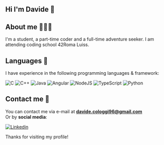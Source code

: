 ## Hi I'm <b>Davide</b> 👋

## About me 🙋🏼‍♂️

I'm a student, a part-time coder and a full-time adventure seeker. I am attending coding school 42Roma Luiss.

## Languages 👾

I have experience in the following programming languages & framework:

![C](https://img.shields.io/badge/c-%2300599C.svg?style=for-the-badge&logo=c&logoColor=white)
![C++](https://img.shields.io/badge/c++-%2300599C.svg?style=for-the-badge&logo=c%2B%2B&logoColor=white)
![Java](https://img.shields.io/badge/java-%23ED8B00.svg?style=for-the-badge&logo=openjdk&logoColor=white)
![Angular](https://img.shields.io/badge/angular-%23DD0031.svg?style=for-the-badge&logo=angular&logoColor=white)
![NodeJS](https://img.shields.io/badge/node.js-6DA55F?style=for-the-badge&logo=node.js&logoColor=white)
![TypeScript](https://img.shields.io/badge/typescript-%23007ACC.svg?style=for-the-badge&logo=typescript&logoColor=white)
![Python](https://img.shields.io/badge/python-3670A0?style=for-the-badge&logo=python&logoColor=ffdd54)

## Contact me 📩

You can contact me via e-mail at **davide.cologgi96@gmail.com**      
Or by **social media**:

[![Linkedin](https://img.shields.io/badge/-@davidecologgi-0072b1?style=flat-square&logo=linkedin&logoColor=white&link=https://www.linkedin.com/in/davide-cologgi/)](https://www.linkedin.com/in/davide-cologgi/)

Thanks for visiting my profile!
